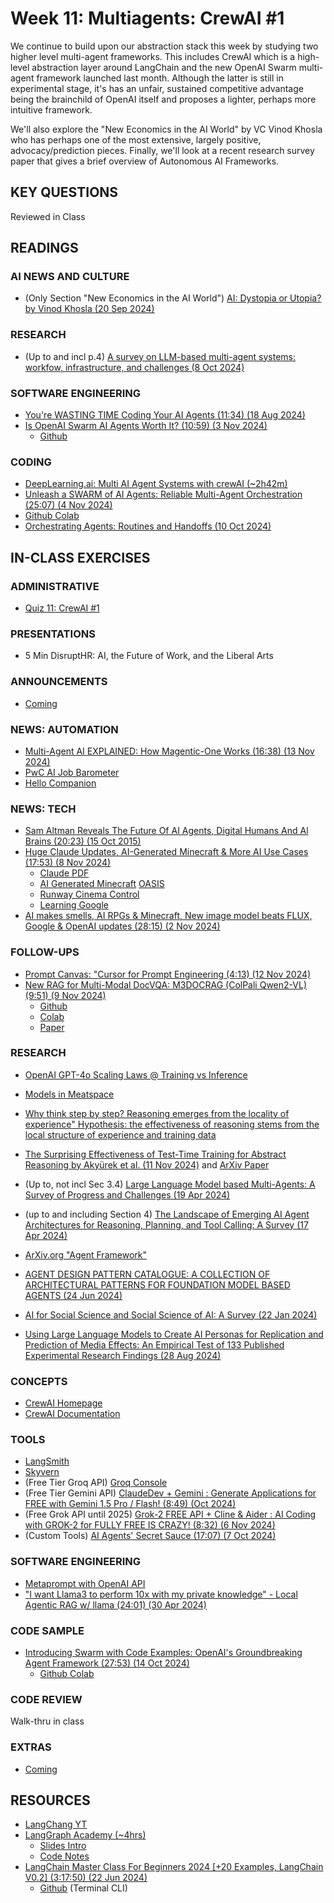# Week 11: Multiagents: CrewAI #1

We continue to build upon our abstraction stack this week by studying two higher level multi-agent frameworks. This includes CrewAI which is a high-level abstraction layer around LangChain and the new OpenAI Swarm multi-agent framework launched last month. Although the latter is still in experimental stage, it's has an unfair, sustained competitive advantage being the brainchild of OpenAI itself and proposes a lighter, perhaps more intuitive framework.

We'll also explore the "New Economics in the AI World" by VC Vinod Khosla who has perhaps one of the most extensive, largely positive, advocacy/prediction pieces. Finally, we'll look at a recent research survey paper that gives a brief overview of Autonomous AI Frameworks.

## KEY QUESTIONS

Reviewed in Class

## READINGS

### AI NEWS AND CULTURE

* (Only Section "New Economics in the AI World") [AI: Dystopia or Utopia? by Vinod Khosla (20 Sep 2024)](https://www.khoslaventures.com/ai-dystopia-or-utopia/)

### RESEARCH

* (Up to and incl p.4) [A survey on LLM-based multi-agent systems: workfow, infrastructure, and challenges (8 Oct 2024)](https://link.springer.com/content/pdf/10.1007/s44336-024-00009-2.pdf)

### SOFTWARE ENGINEERING

* [You're WASTING TIME Coding Your AI Agents (11:34) (18 Aug 2024)](https://www.youtube.com/watch?v=VxTw9tzzlbc)
* [Is OpenAI Swarm AI Agents Worth It? (10:59) (3 Nov 2024)](https://www.youtube.com/watch?v=9jpf9qLUCm0)
  * [Github](https://github.com/tylerprogramming/ai/tree/main/openai_swarm)

### CODING

* [DeepLearning.ai: Multi AI Agent Systems with crewAI (~2h42m)](https://www.deeplearning.ai/short-courses/multi-ai-agent-systems-with-crewai/)
* [Unleash a SWARM of AI Agents: Reliable Multi-Agent Orchestration (25:07) (4 Nov 2024)](https://www.youtube.com/watch?v=eCoObzaHYC4)
* [Github Colab](https://github.com/ALucek/swarm-meal-planner/blob/main/swarm_multiagent_framework.ipynb)
* [Orchestrating Agents: Routines and Handoffs (10 Oct 2024)](https://cookbook.openai.com/examples/orchestrating_agents)


## IN-CLASS EXERCISES

### ADMINISTRATIVE

* [Quiz 11: CrewAI #1](https://docs.google.com/forms/d/e/1FAIpQLSeEs1grmPhUTxKVNiqEI9AjQORsCmDk3cE8Pa1FqlohSpzvuw/viewform?usp=sf_link)

### PRESENTATIONS

* 5 Min DisruptHR: AI, the Future of Work, and the Liberal Arts

### ANNOUNCEMENTS

* [Coming](oh_noes_404.md)
  
### NEWS: AUTOMATION

* [Multi-Agent AI EXPLAINED: How Magentic-One Works (16:38) (13 Nov 2024)](https://www.youtube.com/watch?v=RUDZZLtB08w)
* [PwC AI Job Barometer](https://www.pwc.com/gx/en/issues/artificial-intelligence/job-barometer/executive-summary.pdf)
* [Hello Companion](https://www.hello-companion.online/)
  
### NEWS: TECH

* [Sam Altman Reveals The Future Of AI Agents, Digital Humans And Al Brains (20:23) (15 Oct 2015)](https://www.youtube.com/watch?v=rxWi9-To8Qs&t=608s)
* [Huge Claude Updates, AI-Generated Minecraft & More AI Use Cases (17:53) (8 Nov 2024)](https://www.youtube.com/watch?v=Q_xzu46FuMk)
  * [Claude PDF](https://claude.ai/new)
  * [AI Generated Minecraft](https://youtu.be/Q_xzu46FuMk?t=625) [OASIS](https://oasis.decart.ai/welcome)
  * [Runway Cinema Control](https://app.runwayml.com/login)
  * [Learning Google](https://learning.google/)
* [AI makes smells, AI RPGs & Minecraft, New image model beats FLUX, Google & OpenAI updates (28:15) (2 Nov 2024)](https://www.youtube.com/watch?v=0NtUEzBIJf0)

### FOLLOW-UPS

* [Prompt Canvas: "Cursor for Prompt Engineering (4:13) (12 Nov 2024)](https://www.youtube.com/watch?v=nXrx-_9Yucc)
* [New RAG for Multi-Modal DocVQA: M3DOCRAG (ColPali Qwen2-VL) (9:51) (9 Nov 2024)](https://www.youtube.com/watch?v=E3ELon1uh4A)
  * [Github](https://github.com/merveenoyan/smol-vision/blob/main/ColPali_%2B_Qwen2_VL.ipynb)
  * [Colab](https://colab.research.google.com/github/merveenoyan/smol-vision/blob/main/ColPali_%2B_Qwen2_VL.ipynb)
  * [Paper](https://arxiv.org/pdf/2411.04952)

### RESEARCH

* [OpenAI GPT-4o Scaling Laws @ Training vs Inference](https://www.reddit.com/r/singularity/comments/1fg25sf/nvidias_jim_fan_this_may_be_the_most_important/#lightbox)
* [Models in Meatspace](https://x.com/DrJimFan/status/1851643431803830551)
* [Why think step by step? Reasoning emerges from the locality of experience" Hypothesis: the effectiveness of reasoning stems from the local structure of experience and training data](https://x.com/IntuitMachine/status/1855951681214640281)
* [The Surprising Effectiveness of Test-Time Training for Abstract Reasoning by Akyürek et al. (11 Nov 2024)](https://github.com/ekinakyurek/marc) and [ArXiv Paper](https://arxiv.org/html/2411.07279v1)
* (Up to, not incl Sec 3.4) [Large Language Model based Multi-Agents: A Survey of Progress and Challenges (19 Apr 2024)](https://export.arxiv.org/pdf/2402.01680v2.pdf)
* (up to and including Section 4) [The Landscape of Emerging AI Agent Architectures for Reasoning, Planning, and Tool Calling: A Survey (17 Apr 2024)](https://arxiv.org/pdf/2404.11584)

* [ArXiv.org "Agent Framework"](https://arxiv.org/search/advanced?advanced=&terms-0-operator=AND&terms-0-term=agentic+framework&terms-0-field=title&classification-computer_science=y&classification-physics_archives=all&classification-include_cross_list=include&date-filter_by=all_dates&date-year=&date-from_date=&date-to_date=&date-date_type=submitted_date&abstracts=show&size=50&order=-announced_date_first)
* [AGENT DESIGN PATTERN CATALOGUE: A COLLECTION OF ARCHITECTURAL PATTERNS FOR FOUNDATION MODEL BASED AGENTS (24 Jun 2024)](https://export.arxiv.org/pdf/2405.10467v3.pdf)
* [AI for Social Science and Social Science of AI: A Survey (22 Jan 2024)](https://arxiv.org/pdf/2401.11839)
* [Using Large Language Models to Create AI Personas for Replication and Prediction of Media Effects: An Empirical Test of 133 Published Experimental Research Findings (28 Aug 2024)](https://arxiv.org/pdf/2408.16073)

### CONCEPTS

* [CrewAI Homepage](https://www.crewai.com/)
* [CrewAI Documentation](https://docs.crewai.com/introduction)

### TOOLS

* [LangSmith](https://smith.langchain.com/)
* [Skyvern](https://github.com/Skyvern-AI/Skyvern)
* (Free Tier Groq API) [Groq Console](https://console.groq.com/playground)
* (Free Tier Gemini API) [ClaudeDev + Gemini : Generate Applications for FREE with Gemini 1.5 Pro / Flash! (8:49) (Oct 2024)](https://www.youtube.com/watch?v=FAFmP82bhDA&t=67s)
* (Free Grok API until 2025) [Grok-2 FREE API + Cline & Aider : AI Coding with GROK-2 for FULLY FREE IS CRAZY! (8:32) (6 Nov 2024)](https://www.youtube.com/watch?v=nHzJPJtd)
* (Custom Tools) [AI Agents' Secret Sauce (17:07) (7 Oct 2024)](https://www.youtube.com/watch?v=MRYqhbtLTmM)

### SOFTWARE ENGINEERING

* [Metaprompt with OpenAI API](https://github.com/casedone/metaprompt-with-openai)
* ["I want Llama3 to perform 10x with my private knowledge" - Local Agentic RAG w/ llama (24:01) (30 Apr 2024)](https://www.youtube.com/watch?v=u5Vcrwpzoz8)

### CODE SAMPLE

* [Introducing Swarm with Code Examples: OpenAI's Groundbreaking Agent Framework (27:53) (14 Oct 2024)](https://www.youtube.com/watch?v=npAljHBeKPc)
  * [Github Colab](https://colab.research.google.com/drive/1gx5zmdIcJwwKIvDmNRoJmqpdeLh6UnCN?usp=sharing)

### CODE REVIEW

Walk-thru in class

### EXTRAS

* [Coming](oh_noes_404.md)

## RESOURCES

* [LangChang YT](https://www.youtube.com/@LangChain)
* [LangGraph Academy (~4hrs)](https://academy.langchain.com/courses/intro-to-langgraph)
  * [Slides Intro](../slides/LangChain_Academy_-_Introduction_to_LangGraph_-_Motivation.pdf)
  * [Code Notes](https://langchain-ai.github.io/langgraph/tutorials/introduction/)
* [LangChain Master Class For Beginners 2024 [+20 Examples, LangChain V0.2] (3:17:50) (22 Jun 2024)](https://brandonhancock.io/langchain-master-class)
  * [Github](https://github.com/bhancockio) (Terminal CLI)
